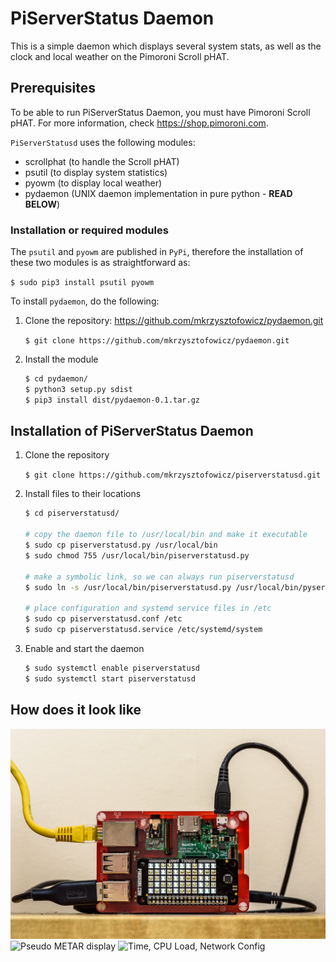 # PiServerStatus Daemon

This is a simple daemon which displays several system stats, 
as well as the clock and local weather on the Pimoroni Scroll pHAT. 

## Prerequisites

To be able to run PiServerStatus Daemon, you must have Pimoroni Scroll pHAT.
For more information, check https://shop.pimoroni.com. 

`PiServerStatusd` uses the following modules:
* scrollphat (to handle the Scroll pHAT)
* psutil (to display system statistics)
* pyowm (to display local weather)
* pydaemon (UNIX daemon implementation in pure python - **READ BELOW**) 

### Installation or required modules

The `psutil` and `pyowm` are published in `PyPi`, therefore the installation
of these two modules is as straightforward as:

`$ sudo pip3 install psutil pyowm`

To install `pydaemon`, do the following:

1. Clone the repository: https://github.com/mkrzysztofowicz/pydaemon.git

    `$ git clone https://github.com/mkrzysztofowicz/pydaemon.git`

2. Install the module

    ```bash
    $ cd pydaemon/
    $ python3 setup.py sdist
    $ pip3 install dist/pydaemon-0.1.tar.gz
    ```

## Installation of PiServerStatus Daemon

1. Clone the repository

    `$ git clone https://github.com/mkrzysztofowicz/piserverstatusd.git`
    
2. Install files to their locations

    ```bash
    $ cd piserverstatusd/
    
    # copy the daemon file to /usr/local/bin and make it executable
    $ sudo cp piserverstatusd.py /usr/local/bin
    $ sudo chmod 755 /usr/local/bin/piserverstatusd.py
    
    # make a symbolic link, so we can always run piserverstatusd
    $ sudo ln -s /usr/local/bin/piserverstatusd.py /usr/local/bin/pyserverstatusd
    
    # place configuration and systemd service files in /etc
    $ sudo cp piserverstatusd.conf /etc
    $ sudo cp piserverstatusd.service /etc/systemd/system
    ```

3. Enable and start the daemon

    ```bash
    $ sudo systemctl enable piserverstatusd
    $ sudo systemctl start piserverstatusd
    ``` 

## How does it look like

![PiServerStatusd](images/piserverstatusd.jpg)
![Pseudo METAR display](https://static.frozen-geek.net/video/piserverstatusd/psmetar_small.gif)
![Time, CPU Load, Network Config](https://static.frozen-geek.net/video/piserverstatusd/time-net-cpu_small.gif)
